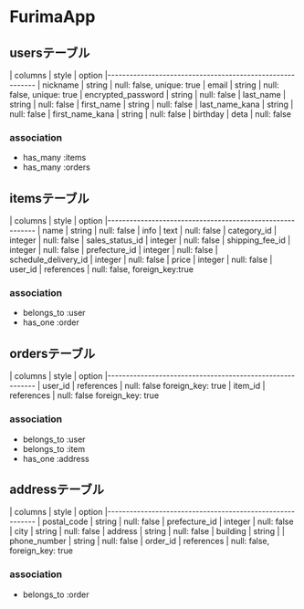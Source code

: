 # FurimaApp

## usersテーブル

| columns            | style   | option
|----------------------------------------------------------
| nickname           | string  | null: false, unique: true
| email              | string  | null: false, unique: true
| encrypted_password | string  | null: false
| last_name          | string  | null: false
| first_name         | string  | null: false
| last_name_kana     | string  | null: false
| first_name_kana    | string  | null: false
| birthday           | deta    | null: false

### association
- has_many :items
- has_many :orders

## itemsテーブル

| columns              | style      | option
|----------------------------------------------------------
| name                 | string     | null: false
| info                 | text       | null: false
| category_id          | integer    | null: false
| sales_status_id      | integer    | null: false
| shipping_fee_id   	 | integer    | null: false
| prefecture_id        | integer    | null: false
| schedule_delivery_id | integer    | null: false
| price	               | integer    | null: false
| user_id              | references | null: false, foreign_key:true

### association
- belongs_to :user
- has_one :order


## ordersテーブル

| columns    | style      | option
|----------------------------------------------------------
| user_id    | references | null: false foreign_key: true
| item_id    | references | null: false foreign_key: true

### association
- belongs_to :user
- belongs_to :item
- has_one :address


## addressテーブル

| columns              | style      | option
|----------------------------------------------------------
| postal_code          | string     | null: false
| prefecture_id        | integer    | null: false
| city                 | string     | null: false
| address              | string     | null: false
| building             | string     |
| phone_number         | string     | null: false
| order_id             | references | null: false, foreign_key: true

### association
- belongs_to :order